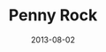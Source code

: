 ---
_schema: default
title: Penny Rock
link: https://www.geocaching.com/geocache/GC26A2
owner: pendotron
date: 2013-08-02
log_type: Found it
display_coords: N 41° 54.558' W 075° 51.932'
latitude: '41.9093'
longitude: '-75.865533'
first_stage: false
bogus: false
zhanna_log: >-
  Hi, pendotron!


  It's been a while since Rich and I visited Salt Springs S.P. As it turns out, my father, Dave, invited us to join him this morning for a drive to Montrose for the annual Blueberry Festival and a breakfast of fresh blueberry pancakes. This was an offer too good to pass up!


  Afterwards, dad suggested a hike at Salt Springs, which gave us an opportunity to check on this geocache. Our hike along the Hemlock Trail brought back lots of fond memories. Along the way we made a brief stop at Penny Rock for photos and to add another penny to the collection. We found your new cache container without any difficulty. It was nicely hidden and in good condition. No muggles today, either. We recorded our visit in the log and then concluded our hike via the Hardwood Trail. Along that trail we saw a red eft and some interesting moss that we have yet to identify.


  Thanks for adopting and continuing to maintain this geocache! :grin:


  Zhanna, Dave and ~Rich in NEPA~
rich_log:
image_gallery_zh: gallery1
post_id: 15000
---